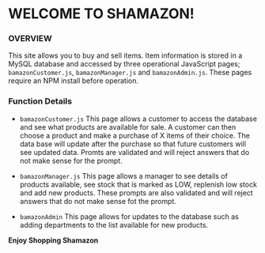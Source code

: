 # WELCOME TO SHAMAZON!

### OVERVIEW

This site allows you to buy and sell items.  Item information is stored in a MySQL database and accessed by three operational JavaScript pages; `bamazonCustomer.js`, `bamazonManager.js` and `bamazonAdmin.js`.  These pages require an NPM install before operation.  

### Function Details


* `bamazonCustomer.js`
This page allows a customer to access the database and see what products are available for sale.  A customer can then choose a product and make a purchase of X items of their choice.  The data base will update after the purchase so that future customers will see updated data.  Promts are validated and will reject answers that do not make sense for the prompt.


* `bamazonManager.js`
This page allows a manager to see details of products available, see stock that is marked as LOW, replenish low stock and add new products.  These prompts are also validated and will reject answers that do not make sense fot the prompt.


* `bamazonAdmin`
This page allows for updates to the database such as adding departments to the list available for new products.


**Enjoy Shopping Shamazon**